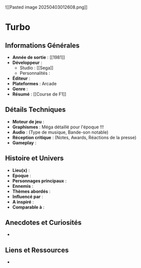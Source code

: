 ![[Pasted image 20250403012608.png]]
# Turbo

## Informations Générales

- **Année de sortie** : [[1981]]
- **Développeur** : 
	- Studio : [[Sega]]
	- Personnalités : 
- **Éditeur** : 
- **Plateformes** : Arcade
- **Genre** :
- **Résumé** : [[Course de F1]]

## Détails Techniques
- **Moteur de jeu** : 
- **Graphismes** : Méga détaillé pour l'époque !!!
- **Audio** : (Type de musique, Bande-son notable)
- **Réception critique** : (Notes, Awards, Réactions de la presse)
- **Gameplay** :

## Histoire et Univers
- **Lieu(x)** : 
- **Epoque** : 
- **Personnages principaux** : 
- **Ennemis** :
- **Thèmes abordés** : 
- **Influencé par** :
- **A inspiré** : 
- **Comparable à** :
## Anecdotes et Curiosités
- 
## Liens et Ressources
- 